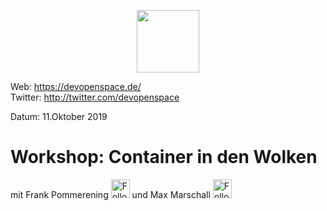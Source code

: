 <p align="center"><img src="https://fpommerening.github.io/Slides/DevOpenSpace/images/logo_devspace.png" width=100/></p>

Web: https://devopenspace.de/  
Twitter: http://twitter.com/devopenspace

Datum: 11.Oktober 2019

# Workshop: Container in den Wolken
mit Frank Pommerening <a href="https://twitter.com/fpommerening"><img src="https://fpommerening.github.io/Slides/DevOpenSpace/images/TwitterLogo.png" alt="Follow @fpommerening" width=30/></a> und
Max Marschall <a href="https://twitter.com/fpommerening"><img src="https://fpommerening.github.io/Slides/DevOpenSpace/images/TwitterLogo.png" alt="Follow @Max_l_e" width=30/></a>
